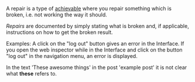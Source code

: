 A repair is a type of [achievable](https://github.com/newatoms/guides/blob/ready/glossary/achievable.md) where you repair something which is broken, i.e. not working the way it should.

*Repairs* are documented by simply stating what is broken and, if applicable, instructions on how to get the broken result. 

Examples: 
A click on the "log out" button gives an error in the Interface. If you open the web inspector while in the Interface and click on the button "log out" in the navigation menu, an error is displayed.

In the text 'These awesome things' in the post 'example post' it is not clear what **these** refers to.
